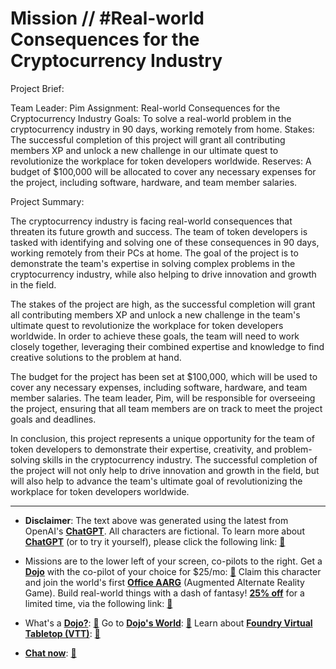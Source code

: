 # Mission // #Real-world Consequences for the Cryptocurrency Industry

Project Brief:

Team Leader: Pim
Assignment: Real-world Consequences for the Cryptocurrency Industry
Goals: To solve a real-world problem in the cryptocurrency industry in 90 days, working remotely from home.
Stakes: The successful completion of this project will grant all contributing members XP and unlock a new challenge in our ultimate quest to revolutionize the workplace for token developers worldwide.
Reserves: A budget of $100,000 will be allocated to cover any necessary expenses for the project, including software, hardware, and team member salaries.

Project Summary:

The cryptocurrency industry is facing real-world consequences that threaten its future growth and success. The team of token developers is tasked with identifying and solving one of these consequences in 90 days, working remotely from their PCs at home. The goal of the project is to demonstrate the team's expertise in solving complex problems in the cryptocurrency industry, while also helping to drive innovation and growth in the field.

The stakes of the project are high, as the successful completion will grant all contributing members XP and unlock a new challenge in the team's ultimate quest to revolutionize the workplace for token developers worldwide. In order to achieve these goals, the team will need to work closely together, leveraging their combined expertise and knowledge to find creative solutions to the problem at hand.

The budget for the project has been set at $100,000, which will be used to cover any necessary expenses, including software, hardware, and team member salaries. The team leader, Pim, will be responsible for overseeing the project, ensuring that all team members are on track to meet the project goals and deadlines.

In conclusion, this project represents a unique opportunity for the team of token developers to demonstrate their expertise, creativity, and problem-solving skills in the cryptocurrency industry. The successful completion of the project will not only help to drive innovation and growth in the field, but will also help to advance the team's ultimate goal of revolutionizing the workplace for token developers worldwide.


---

* **Disclaimer**: The text above was generated using the latest from OpenAI's [**ChatGPT**](https://openai.com/blog/chatgpt/).  All characters are fictional.  To learn more about [**ChatGPT**](https://openai.com/blog/chatgpt/) (or to try it yourself), please click the following link: [:closed_book:](https://openai.com/blog/chatgpt/)

* Missions are to the lower left of your screen, co-pilots to the right. Get a [**Dojo**](https://workmates.live/marketplace) with the co-pilot of your choice for $25/mo: [:green_book:](https://workmates.live/marketplace)  Claim this character and join the world's first [**Office AARG**](https://dojos.world) (Augmented Alternate Reality Game). Build real-world things with a dash of fantasy! [**25% off**](https://blog.workmates.live/deal-on-a-dojo) for a limited time, via the following link: [:green_book:](https://blog.workmates.live/deal-on-a-dojo) 

* What's a [**Dojo?**](https://workdojos.com): [:blue_book:](https://workdojos.com)  Go to [**Dojo's World**](https://dojos.world): [:blue_book:](https://dojos.world)  Learn about [**Foundry Virtual Tabletop (VTT)**](https://foundryvtt.com): [:closed_book:](https://foundryvtt.com/)

* [**Chat now**](https://chat.workmates.live/channel/support): [:ledger:](https://chat.workmates.live/channel/support)